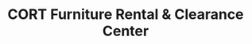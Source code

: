 ---
title: "CORT Furniture Rental & Clearance Center"
url: /aurora/cort-furniture-rental-und-clearance-center/
shop: Möbel
---